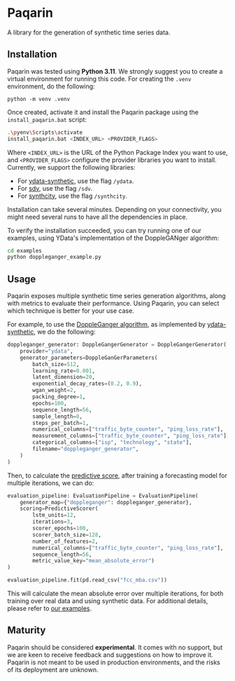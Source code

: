 # Paqarin
 A library for the generation of synthetic time series data.

## Installation

Paqarin was tested using **Python 3.11**.
We strongly suggest you to create a virtual environment for running this code.
For creating the `.venv` environment, do the following:

```
python -m venv .venv
```

Once created, activate it and install the Paqarin package using the `install_paqarin.bat` script:

```bash
.\pyenv\Scripts\activate
install_paqarin.bat <INDEX_URL> <PROVIDER_FLAGS>
```

Where `<INDEX_URL>` is the URL of the Python Package Index you want to use, and `<PROVIDER_FLAGS>` configure the provider libraries you want to install. Currently, we support the following libraries:

* For [ydata-synthetic](https://docs.synthetic.ydata.ai/1.3/), use the flag `/ydata`.
* For [sdv](https://docs.sdv.dev/sdv), use the flag `/sdv`.
* For [synthcity](https://synthcity.readthedocs.io/en/latest/), use the flag `/synthcity`.


Installation can take several minutes.
Depending on your connectivity, you might need several runs to have all the dependencies in place.

To verify the installation succeeded, you can try running one of our examples, using YData's implementation of the DoppleGANger algorithm:

```bash
cd examples
python doppleganger_example.py
```

## Usage

Paqarin exposes multiple synthetic time series generation algorithms, along with metrics to evaluate their performance. Using Paqarin, you can select which technique is better for your use case.

For example, to use the [DoppleGanger algorithm](https://dl.acm.org/doi/abs/10.1145/3419394.3423643), as implemented by [ydata-synthetic](https://docs.synthetic.ydata.ai/1.3/), we do the following:

```python
doppleganger_generator: DoppleGangerGenerator = DoppleGangerGenerator(
    provider="ydata",
    generator_parameters=DoppleGanGerParameters(
        batch_size=512,
        learning_rate=0.001,
        latent_dimension=20,
        exponential_decay_rates=(0.2, 0.9),
        wgan_weight=2,
        packing_degree=1,
        epochs=100,
        sequence_length=56,
        sample_length=8,
        steps_per_batch=1,
        numerical_columns=["traffic_byte_counter", "ping_loss_rate"],
        measurement_columns=["traffic_byte_counter", "ping_loss_rate"],
        categorical_columns=["isp", "technology", "state"],
        filename="doppleganger_generator",
    )
)
```

Then, to calculate the [predictive score](https://proceedings.neurips.cc/paper_files/paper/2019/hash/c9efe5f26cd17ba6216bbe2a7d26d490-Abstract.html), after training a forecasting model for multiple iterations, we can do:

```python
evaluation_pipeline: EvaluationPipeline = EvaluationPipeline(
    generator_map={"doppleganger": doppleganger_generator},
    scoring=PredictiveScorer(
        lstm_units=12,
        iterations=3,
        scorer_epochs=100,
        scorer_batch_size=128,
        number_of_features=2,
        numerical_columns=["traffic_byte_counter", "ping_loss_rate"],
        sequence_length=56,
        metric_value_key="mean_absolute_error")
)

evaluation_pipeline.fit(pd.read_csv("fcc_mba.csv"))
```
This will calculate the mean absolute error over multiple iterations, for both training over real data and using synthetic data.
For additional details, please refer to [our examples](examples/dopplenganger_example.py).

## Maturity

Paqarin should be considered **experimental**.
It comes with no support, but we are keen to receive feedback and suggestions on how to improve it.
Paqarin is not meant to be used in production environments, and the risks of its deployment are unknown.
